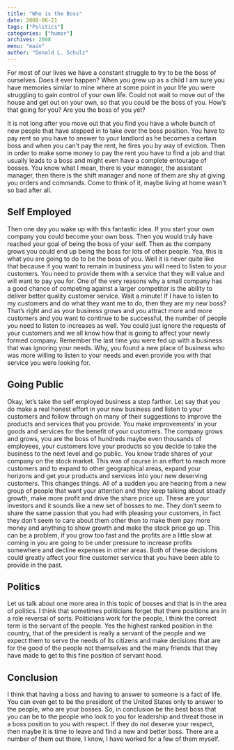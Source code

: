 ```yaml
---
title: "Who is the Boss"
date: 2008-06-21
tags: ["Politics"]
categories: ["humor"]
archives: 2008
menu: "main"
author: "Donald L. Schulz"
---
```

For most of our lives we have a constant struggle to try to be the boss of ourselves. Does it ever happen?  When you grew up as a child I am sure you have memories similar to mine where at some point in your life you were struggling to gain control of your own life.  Could not wait to move out of the house and get out on your own, so that you could be the boss of you.  How’s that going for you?  Are you the boss of you yet? 

It is not long after you move out that you find you have a whole bunch of new people that have stepped in to take over the boss position.  You have to pay rent so you have to answer to your landlord as he becomes a certain boss and when you can't pay the rent, he fires you by way of eviction.  Then in order to make some money to pay the rent you have to find a job and that usually leads to a boss and might even have a complete entourage of bosses.  You know what I mean, there is your manager, the assistant manager, then there is the shift manager and none of them are shy at giving you orders and commands.  Come to think of it, maybe living at home wasn't so bad after all. 
## Self Employed
Then one day you wake up with this fantastic idea.  If you start your own company you could become your own boss.  Then you would truly have reached your goal of being the boss of your self.  Then as the company grows you could end up being the boss for lots of other people.  Yea, this is what you are going to do to be the boss of you.  Well it is never quite like that because if you want to remain in business you will need to listen to your customers.  You need to provide them with a service that they will value and will want to pay you for.  One of the very reasons why a small company has a good chance of competing against a larger competitor is the ability to deliver better quality customer service.  Wait a minute! If I have to listen to my customers and do what they want me to do, then they are my new boss?  That’s right and as your business grows and you attract more and more customers and you want to continue to be successful, the number of people you need to listen to increases as well. You could just ignore the requests of your customers and we all know how that is going to affect your newly formed company. Remember the last time you were fed up with a business that was ignoring your needs. Why, you found a new place of business who was more willing to listen to your needs and even provide you with that service you were looking for. 
## Going Public
Okay, let’s take the self employed business a step farther. Let say that you do make a real honest effort in your new business and listen to your customers and follow through on many of their suggestions to improve the products and services that you provide. You make improvements’ in your goods and services for the benefit of your customers. The company grows and grows, you are the boss of hundreds maybe even thousands of employees, your customers love your products so you decide to take the business to the next level and go public. You know trade shares of your company on the stock market. This was of course in an effort to reach more customers and to expand to other geographical areas, expand your horizons and get your products and services into your new deserving customers. This changes things. All of a sudden you are hearing from a new group of people that want your attention and they keep talking about steady growth, make more profit and drive the share price up. These are your investors and it sounds like a new set of bosses to me. They don’t seem to share the same passion that you had with pleasing your customers, in fact they don’t seem to care about them other then to make them pay more money and anything to show growth and make the stock price go up. This can be a problem, if you grow too fast and the profits are a little slow at coming in you are going to be under pressure to increase profits somewhere and decline expenses in other areas. Both of these decisions could greatly affect your fine customer service that you have been able to provide in the past. 
## Politics
Let us talk about one more area in this topic of bosses and that is in the area of politics. I think that sometimes politicians forget that there positions are in a role reversal of sorts. Politicians work for the people, I think the correct term is the servant of the people. Yes the highest ranked position in the country, that of the president is really a servant of the people and we expect them to serve the needs of its citizens and make decisions that are for the good of the people not themselves and the many friends that they have made to get to this fine position of servant hood. 
## Conclusion
I think that having a boss and having to answer to someone is a fact of life. You can even get to be the president of the United States only to answer to the people, who are your bosses. So, in conclusion be the best boss that you can be to the people who look to you for leadership and threat those in a boss position to you with respect. If they do not deserve your respect, then maybe it is time to leave and find a new and better boss. There are a number of them out there, I know, I have worked for a few of them myself. 